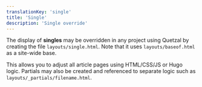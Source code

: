 ```yaml
---
translationKey: 'single'
title: 'Single'
description: 'Single override'
---
```


The display of **singles** may be overridden in any project using Quetzal by creating the file `layouts/single.html`. Note that it uses `layouts/baseof.html` as a site-wide base.

This allows you to adjust all article pages using HTML/CSS/JS or Hugo logic. Partials may also be created and referenced to separate logic such as `layouts/_partials/filename.html`.